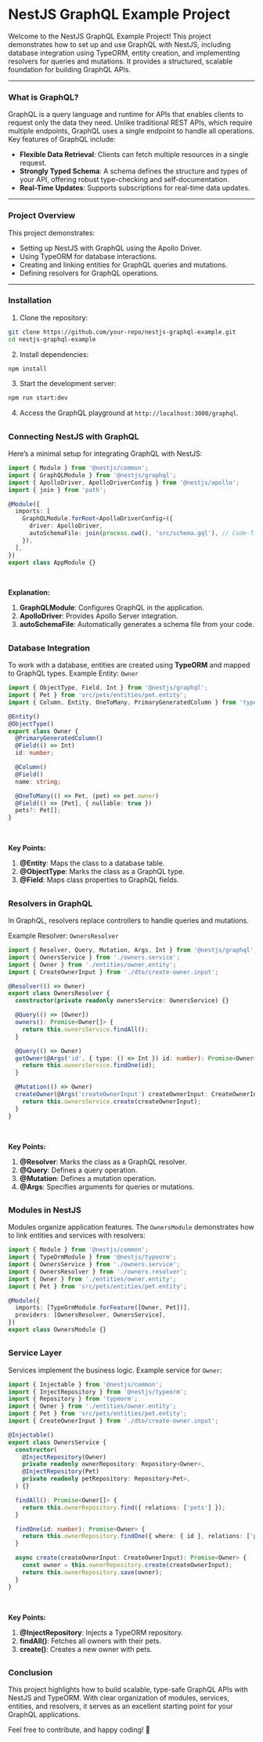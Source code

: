 # NestJS GraphQL Example Project
Welcome to the NestJS GraphQL Example Project! This project demonstrates how to set up and use GraphQL with NestJS, including database integration using TypeORM, entity creation, and implementing resolvers for queries and mutations. It provides a structured, scalable foundation for building GraphQL APIs.

---
### What is GraphQL?
GraphQL is a query language and runtime for APIs that enables clients to request only the data they need. Unlike traditional REST APIs, which require multiple endpoints, GraphQL uses a single endpoint to handle all operations. Key features of GraphQL include:

- **Flexible Data Retrieval**: Clients can fetch multiple resources in a single request.
- **Strongly Typed Schema**: A schema defines the structure and types of your API, offering robust type-checking and self-documentation.
- **Real-Time Updates**: Supports subscriptions for real-time data updates.

---
### Project Overview
This project demonstrates:

- Setting up NestJS with GraphQL using the Apollo Driver.
- Using TypeORM for database interactions.
- Creating and linking entities for GraphQL queries and mutations.
- Defining resolvers for GraphQL operations.
---
### Installation
1. Clone the repository:
```bash
git clone https://github.com/your-repo/nestjs-graphql-example.git
cd nestjs-graphql-example
```
2. Install dependencies:
```bash
npm install
```
3. Start the development server:
```bash
npm run start:dev
```
4. Access the GraphQL playground at `http://localhost:3000/graphql`.

##
### Connecting NestJS with GraphQL
Here’s a minimal setup for integrating GraphQL with NestJS:
```typescript
import { Module } from '@nestjs/common';
import { GraphQLModule } from '@nestjs/graphql';
import { ApolloDriver, ApolloDriverConfig } from '@nestjs/apollo';
import { join } from 'path';

@Module({
  imports: [
    GraphQLModule.forRoot<ApolloDriverConfig>({
      driver: ApolloDriver,
      autoSchemaFile: join(process.cwd(), 'src/schema.gql'), // Code-first approach
    }),
  ],
})
export class AppModule {}
```
<br/>

**Explanation:**
1. **GraphQLModule**: Configures GraphQL in the application.
2. **ApolloDriver**: Provides Apollo Server integration.
3. **autoSchemaFile**: Automatically generates a schema file from your code.

##

### Database Integration
To work with a database, entities are created using **TypeORM** and mapped to GraphQL types.
Example Entity: `Owner`
```typescript
import { ObjectType, Field, Int } from '@nestjs/graphql';
import { Pet } from 'src/pets/entities/pet.entity';
import { Column, Entity, OneToMany, PrimaryGeneratedColumn } from 'typeorm';

@Entity()
@ObjectType()
export class Owner {
  @PrimaryGeneratedColumn()
  @Field(() => Int)
  id: number;

  @Column()
  @Field()
  name: string;

  @OneToMany(() => Pet, (pet) => pet.owner)
  @Field(() => [Pet], { nullable: true })
  pets?: Pet[];
}
```
<br/>

**Key Points:**
1. **@Entity**: Maps the class to a database table.
2. **@ObjectType**: Marks the class as a GraphQL type.
3. **@Field**: Maps class properties to GraphQL fields.
##

### Resolvers in GraphQL
In GraphQL, resolvers replace controllers to handle queries and mutations.

Example Resolver: `OwnersResolver`

```typescript
import { Resolver, Query, Mutation, Args, Int } from '@nestjs/graphql';
import { OwnersService } from './owners.service';
import { Owner } from './entities/owner.entity';
import { CreateOwnerInput } from './dto/create-owner.input';

@Resolver(() => Owner)
export class OwnersResolver {
  constructor(private readonly ownersService: OwnersService) {}

  @Query(() => [Owner])
  owners(): Promise<Owner[]> {
    return this.ownersService.findAll();
  }

  @Query(() => Owner)
  getOwner(@Args('id', { type: () => Int }) id: number): Promise<Owner> {
    return this.ownersService.findOne(id);
  }

  @Mutation(() => Owner)
  createOwner(@Args('createOwnerInput') createOwnerInput: CreateOwnerInput): Promise<Owner> {
    return this.ownersService.create(createOwnerInput);
  }
}
```
<br/>

**Key Points:**
1. **@Resolver**: Marks the class as a GraphQL resolver.
2. **@Query**: Defines a query operation.
3. **@Mutation**: Defines a mutation operation.
4. **@Args**: Specifies arguments for queries or mutations.
##

### Modules in NestJS
Modules organize application features. The `OwnersModule` demonstrates how to link entities and services with resolvers:
```typescript
import { Module } from '@nestjs/common';
import { TypeOrmModule } from '@nestjs/typeorm';
import { OwnersService } from './owners.service';
import { OwnersResolver } from './owners.resolver';
import { Owner } from './entities/owner.entity';
import { Pet } from 'src/pets/entities/pet.entity';

@Module({
  imports: [TypeOrmModule.forFeature([Owner, Pet])],
  providers: [OwnersResolver, OwnersService],
})
export class OwnersModule {}
```
##

### Service Layer
Services implement the business logic. Example service for `Owner`:

```typescript
import { Injectable } from '@nestjs/common';
import { InjectRepository } from '@nestjs/typeorm';
import { Repository } from 'typeorm';
import { Owner } from './entities/owner.entity';
import { Pet } from 'src/pets/entities/pet.entity';
import { CreateOwnerInput } from './dto/create-owner.input';

@Injectable()
export class OwnersService {
  constructor(
    @InjectRepository(Owner)
    private readonly ownerRepository: Repository<Owner>,
    @InjectRepository(Pet)
    private readonly petRepository: Repository<Pet>,
  ) {}

  findAll(): Promise<Owner[]> {
    return this.ownerRepository.find({ relations: ['pets'] });
  }

  findOne(id: number): Promise<Owner> {
    return this.ownerRepository.findOne({ where: { id }, relations: ['pets'] });
  }

  async create(createOwnerInput: CreateOwnerInput): Promise<Owner> {
    const owner = this.ownerRepository.create(createOwnerInput);
    return this.ownerRepository.save(owner);
  }
}
```
<br/>

**Key Points:**
1. **@InjectRepository**: Injects a TypeORM repository.
2. **findAll()**: Fetches all owners with their pets.
3. **create()**: Creates a new owner with pets.

##

### **Conclusion**
This project highlights how to build scalable, type-safe GraphQL APIs with NestJS and TypeORM. With clear organization of modules, services, entities, and resolvers, it serves as an excellent starting point for your GraphQL applications.

Feel free to contribute, and happy coding! 🚀